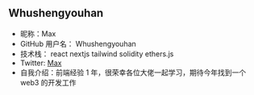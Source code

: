 ## Whushengyouhan

- 昵称：Max
- GitHub 用户名： Whushengyouhan
- 技术栈： react nextjs tailwind solidity ethers.js
- Twitter: <a href="https://x.com/MAXCHEN1810028" target="_blank">Max</a>
- 自我介绍：前端经验 1 年，很荣幸各位大佬一起学习，期待今年找到一个 web3 的开发工作
